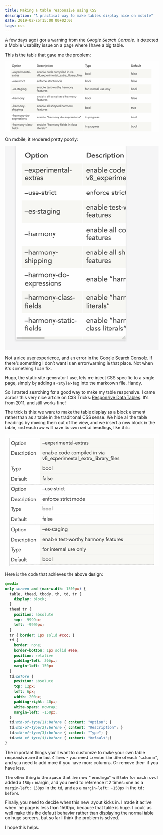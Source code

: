 ```yaml
---
title: Making a table responsive using CSS
description: "A practical way to make tables display nice on mobile"
date: 2019-02-25T15:00:00+02:00
tags: css
---
```


A few days ago I got a warning from the _Google Search Console_. It detected a Mobile Usability issue on a page where I have a big table.

This is the table that gave me the problem:

![](table.png)

On mobile, it rendered pretty poorly:

![](table-mobile.png)

Not a nice user experience, and an error in the Google Search Console. If there's something I don't want is an error/warning in that place. Not when it's something I can fix.

Hugo, the static site generator I use, lets me inject CSS specific to a single page, simply by adding a `<style>` tag into the markdown file. Handy.

So I started searching for a good way to make my table responsive. I came across this very nice article on CSS Tricks: [Responsive Data Tables](https://css-tricks.com/responsive-data-tables/). It's from 2011, and still works fine!

The trick is this: we want to make the table display as a block element rather than as a table in the traditional CSS sense.
We hide all the table headings by moving them out of the view, and we insert a new block in the table, and each row will have its own set of headings, like this:

![](table-responsive.png)

Here is the code that achieves the above design:

```css
@media
only screen and (max-width: 1500px) {
  table, thead, tbody, th, td, tr {
    display: block;
  }
  thead tr {
    position: absolute;
    top: -9999px;
    left: -9999px;
  }
  tr { border: 1px solid #ccc; }
  td {
    border: none;
    border-bottom: 1px solid #eee;
    position: relative;
    padding-left: 200px;
    margin-left: 150px;
  }
  td:before {
    position: absolute;
    top: 12px;
    left: 6px;
    width: 200px;
    padding-right: 40px;
    white-space: nowrap;
    margin-left: -150px;
  }
  td:nth-of-type(1):before { content: "Option"; }
  td:nth-of-type(2):before { content: "Description"; }
  td:nth-of-type(3):before { content: "Type"; }
  td:nth-of-type(4):before { content: "Default";}
}
```

The important things you'll want to customize to make your own table responsive are the last 4 lines - you need to enter the title of each "column", and you need to add more if you have more columns. Or remove them if you have less.

The other thing is the space that the new "headings" will take for each row. I added a `150px` margin, and you need to reference it 2 times: one as a `margin-left: 150px` in the `td`, and as a `margin-left: -150px` in the `td: before`.

Finally, you need to decide when this new layout kicks in. I made it active when the page is less than 1500px, because that table is huge. I could as well make this the default behavior rather than displaying the normal table on huge screens, but so far I think the problem is solved.

I hope this helps.